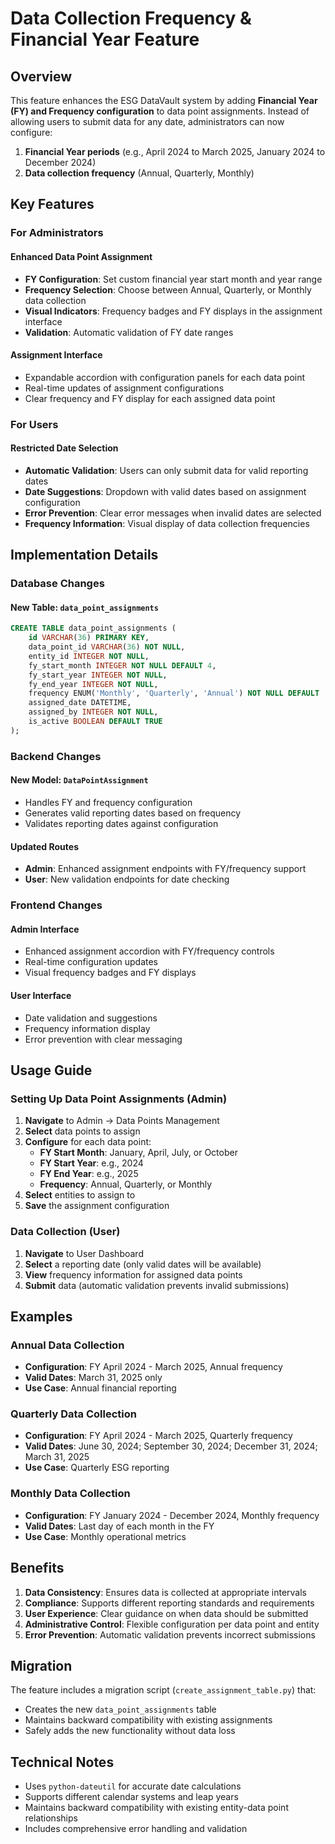 # Data Collection Frequency & Financial Year Feature

## Overview

This feature enhances the ESG DataVault system by adding **Financial Year (FY) and Frequency configuration** to data point assignments. Instead of allowing users to submit data for any date, administrators can now configure:

1. **Financial Year periods** (e.g., April 2024 to March 2025, January 2024 to December 2024)
2. **Data collection frequency** (Annual, Quarterly, Monthly)

## Key Features

### For Administrators

#### Enhanced Data Point Assignment
- **FY Configuration**: Set custom financial year start month and year range
- **Frequency Selection**: Choose between Annual, Quarterly, or Monthly data collection
- **Visual Indicators**: Frequency badges and FY displays in the assignment interface
- **Validation**: Automatic validation of FY date ranges

#### Assignment Interface
- Expandable accordion with configuration panels for each data point
- Real-time updates of assignment configurations
- Clear frequency and FY display for each assigned data point

### For Users

#### Restricted Date Selection
- **Automatic Validation**: Users can only submit data for valid reporting dates
- **Date Suggestions**: Dropdown with valid dates based on assignment configuration
- **Error Prevention**: Clear error messages when invalid dates are selected
- **Frequency Information**: Visual display of data collection frequencies

## Implementation Details

### Database Changes

#### New Table: `data_point_assignments`
```sql
CREATE TABLE data_point_assignments (
    id VARCHAR(36) PRIMARY KEY,
    data_point_id VARCHAR(36) NOT NULL,
    entity_id INTEGER NOT NULL,
    fy_start_month INTEGER NOT NULL DEFAULT 4,
    fy_start_year INTEGER NOT NULL,
    fy_end_year INTEGER NOT NULL,
    frequency ENUM('Monthly', 'Quarterly', 'Annual') NOT NULL DEFAULT 'Annual',
    assigned_date DATETIME,
    assigned_by INTEGER NOT NULL,
    is_active BOOLEAN DEFAULT TRUE
);
```

### Backend Changes

#### New Model: `DataPointAssignment`
- Handles FY and frequency configuration
- Generates valid reporting dates based on frequency
- Validates reporting dates against configuration

#### Updated Routes
- **Admin**: Enhanced assignment endpoints with FY/frequency support
- **User**: New validation endpoints for date checking

### Frontend Changes

#### Admin Interface
- Enhanced assignment accordion with FY/frequency controls
- Real-time configuration updates
- Visual frequency badges and FY displays

#### User Interface
- Date validation and suggestions
- Frequency information display
- Error prevention with clear messaging

## Usage Guide

### Setting Up Data Point Assignments (Admin)

1. **Navigate** to Admin → Data Points Management
2. **Select** data points to assign
3. **Configure** for each data point:
   - **FY Start Month**: January, April, July, or October
   - **FY Start Year**: e.g., 2024
   - **FY End Year**: e.g., 2025
   - **Frequency**: Annual, Quarterly, or Monthly
4. **Select** entities to assign to
5. **Save** the assignment configuration

### Data Collection (User)

1. **Navigate** to User Dashboard
2. **Select** a reporting date (only valid dates will be available)
3. **View** frequency information for assigned data points
4. **Submit** data (automatic validation prevents invalid submissions)

## Examples

### Annual Data Collection
- **Configuration**: FY April 2024 - March 2025, Annual frequency
- **Valid Dates**: March 31, 2025 only
- **Use Case**: Annual financial reporting

### Quarterly Data Collection
- **Configuration**: FY April 2024 - March 2025, Quarterly frequency
- **Valid Dates**: June 30, 2024; September 30, 2024; December 31, 2024; March 31, 2025
- **Use Case**: Quarterly ESG reporting

### Monthly Data Collection
- **Configuration**: FY January 2024 - December 2024, Monthly frequency
- **Valid Dates**: Last day of each month in the FY
- **Use Case**: Monthly operational metrics

## Benefits

1. **Data Consistency**: Ensures data is collected at appropriate intervals
2. **Compliance**: Supports different reporting standards and requirements
3. **User Experience**: Clear guidance on when data should be submitted
4. **Administrative Control**: Flexible configuration per data point and entity
5. **Error Prevention**: Automatic validation prevents incorrect submissions

## Migration

The feature includes a migration script (`create_assignment_table.py`) that:
- Creates the new `data_point_assignments` table
- Maintains backward compatibility with existing assignments
- Safely adds the new functionality without data loss

## Technical Notes

- Uses `python-dateutil` for accurate date calculations
- Supports different calendar systems and leap years
- Maintains backward compatibility with existing entity-data point relationships
- Includes comprehensive error handling and validation 